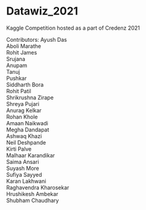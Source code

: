 # Datawiz_2021
Kaggle Competition hosted as a part of Credenz 2021


Contributors:
Ayush Das <BR>
Aboli Marathe<BR>
Rohit James<BR>
Srujana<BR>
Anupam<BR>
Tanuj <BR>
Pushkar<BR>
Siddharth Bora<BR>
Rohit Patil<BR>
Shrikrushna Zirape<BR>
Shreya Pujari<BR>
Anurag Kelkar<BR>
Rohan Khole<BR>
Amaan Naikwadi<BR>
Megha Dandapat<BR>
Ashwaq Khazi<BR>
Neil Deshpande<BR>
Kirti Palve<BR>
Malhaar Karandikar<BR>
Saima Ansari<BR>
Suyash More<BR>
Sufiya Sayyed<BR>
Karan Lakhwani<BR>
Raghavendra Kharosekar<BR>
Hrushikesh Ambekar<BR>
Shubham Chaudhary<BR>

